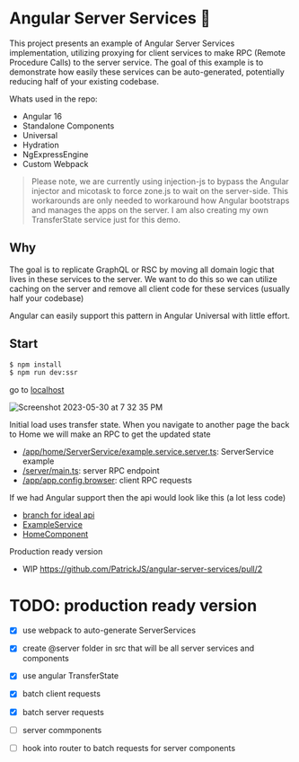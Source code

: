 # Angular Server Services 🍑

This project presents an example of Angular Server Services implementation, utilizing proxying for client services to make RPC (Remote Procedure Calls) to the server service. The goal of this example is to demonstrate how easily these services can be auto-generated, potentially reducing half of your existing codebase.

Whats used in the repo:
* Angular 16
* Standalone Components
* Universal
* Hydration
* NgExpressEngine
* Custom Webpack

> Please note, we are currently using injection-js to bypass the Angular injector and micotask to force zone.js to wait on the server-side. This workarounds are only needed  to workaround how Angular bootstraps and manages the apps on the server. I am also creating my own TransferState service just for this demo.

## Why

The goal is to replicate GraphQL or RSC by moving all domain logic that lives in these services to the server. We want to do this so we can utilize caching on the server and remove all client code for these services (usually half your codebase)

Angular can easily support this pattern in Angular Universal with little effort.

## Start

```bash
$ npm install
$ npm run dev:ssr
```
go to [localhost ](http://localhost:4200/)

<img alt="Screenshot 2023-05-30 at 7 32 35 PM" src="https://github.com/PatrickJS/angular-server-services/assets/1016365/0650cfff-a0be-479f-a799-d18f3169f8c4">


Initial load uses transfer state. When you navigate to another page the back to Home we will make an RPC to get the updated state

* [/app/home/ServerService/example.service.server.ts](https://github.com/PatrickJS/angular-server-services/blob/main/src/app/home/ServerService/example.service.server.ts): ServerService example
* [/server/main.ts](https://github.com/PatrickJS/angular-server-services/blob/e5deec3011d17c1f7301b848eb3f88d268ea8454/server/main.ts#L36...L45): server RPC endpoint
* [/app/app.config.browser](https://github.com/PatrickJS/angular-server-services/blob/main/src/app/app.config.browser.ts#L10...L38): client RPC requests

If we had Angular support then the api would look like this (a lot less code)
* [branch for ideal api](https://github.com/PatrickJS/angular-server-services/tree/ideal-api)
* [ExampleService](https://github.com/PatrickJS/angular-server-services/blob/ideal-api/src/%40server/Example.service.ts)
* [HomeComponent](https://github.com/PatrickJS/angular-server-services/blob/ideal-api/src/app/home/home.component.ts#L4)

Production ready version
* WIP https://github.com/PatrickJS/angular-server-services/pull/2

# TODO: production ready version
- [x] use webpack to auto-generate ServerServices
- [x] create @server folder in src that will be all server services and components
- [x] use angular TransferState
- [x] batch client requests
- [x] batch server requests
- [ ] server commponents
- [ ] hook into router to batch requests for server components

